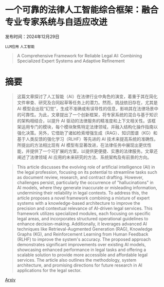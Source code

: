 # 一个可靠的法律人工智能综合框架：融合专业专家系统与自适应改进

发布时间：2024年12月29日

`LLM应用` `人工智能`

> A Comprehensive Framework for Reliable Legal AI: Combining Specialized Expert Systems and Adaptive Refinement

# 摘要

> 这篇文章探讨了人工智能（AI）在法律行业中角色的演变，着重于其在简化文件审查、研究及合同起草等任务上的潜力。然而，挑战依旧存在，尤其是 AI 模型会出现“幻觉”，生成不准确或有误导性的信息，影响其在法律场景中的可靠性。为此，文章提出了一个创新框架，将专家系统的混合与基于知识的架构相结合，以提升 AI 驱动的法律服务的精准度和上下文相关性。该框架运用专门的模块，每个模块聚焦特定法律领域，并融入结构化操作指南以强化决策。另外，它借助了诸如检索增强生成（RAG）、知识图谱（KG）和基于人类反馈的强化学习（RLHF）等先进的 AI 技术来提高系统的准确性。所提出的方法相比现有 AI 模型有显著改进，在法律任务中展现出更优性能，并提供了一个可扩展的方案，以提供更便捷、实惠的法律服务。文章还阐述了法律领域 AI 应用的未来研究的方法、系统架构及有前景的方向。

> This article discusses the evolving role of artificial intelligence (AI) in the legal profession, focusing on its potential to streamline tasks such as document review, research, and contract drafting. However, challenges persist, particularly the occurrence of "hallucinations" in AI models, where they generate inaccurate or misleading information, undermining their reliability in legal contexts. To address this, the article proposes a novel framework combining a mixture of expert systems with a knowledge-based architecture to improve the precision and contextual relevance of AI-driven legal services. This framework utilizes specialized modules, each focusing on specific legal areas, and incorporates structured operational guidelines to enhance decision-making. Additionally, it leverages advanced AI techniques like Retrieval-Augmented Generation (RAG), Knowledge Graphs (KG), and Reinforcement Learning from Human Feedback (RLHF) to improve the system's accuracy. The proposed approach demonstrates significant improvements over existing AI models, showcasing enhanced performance in legal tasks and offering a scalable solution to provide more accessible and affordable legal services. The article also outlines the methodology, system architecture, and promising directions for future research in AI applications for the legal sector.

[Arxiv](https://arxiv.org/abs/2412.20468)